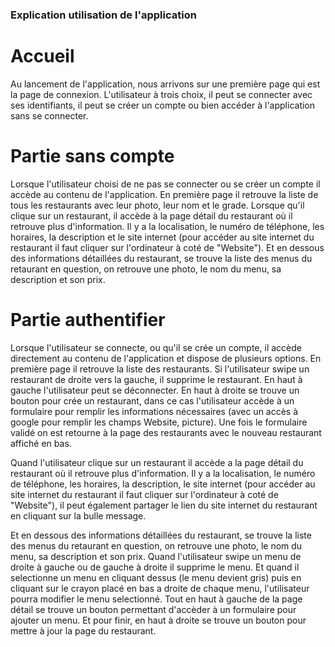 ### Explication utilisation de l'application

# Accueil 
Au lancement de l'application, nous arrivons sur une première page qui est la page de connexion. L'utilisateur à trois choix, il peut se connecter avec ses identifiants, il peut se créer un compte ou bien accéder à l'application sans se connecter. 

# Partie sans compte
Lorsque l'utilisateur choisi de ne pas se connecter ou se créer un compte il accède au contenu de l'application. En première page il retrouve la liste de tous les restaurants avec leur photo, leur nom et le grade. Lorsque qu'il clique sur un restaurant, il accède à la page détail du restaurant où il retrouve plus d'information. Il y a la localisation, le numéro de téléphone, les horaires, la description et le site internet (pour accéder au site internet du restaurant il faut cliquer sur l'ordinateur à coté de "Website").
Et en dessous des informations détaillées du restaurant, se trouve la liste des menus du retaurant en question, on retrouve une photo, le nom du menu, sa description et son prix.

#  Partie authentifier 
Lorsque l'utilisateur se connecte, ou qu'il se crée un compte, il accède directement au contenu de l'application et dispose de plusieurs options. En première page il retrouve la liste des restaurants. Si l'utilisateur swipe un restaurant de droite vers la gauche, il supprime le restaurant. En haut à gauche l'utilisateur peut se déconnecter. En haut à droite se trouve un bouton pour crée un restaurant, dans ce cas l'utilisateur accède à un formulaire pour remplir les informations nécessaires (avec un accès à google pour remplir les champs Website, picture). Une fois le formulaire validé on est retourne à la page des restaurants avec le nouveau restaurant affiché en bas.      

Quand l'utilisateur clique sur un restaurant il accède a la page détail du restaurant où il retrouve plus d'information. Il y a la localisation, le numéro de téléphone, les horaires, la description, le site internet (pour accéder au site internet du restaurant il faut cliquer sur l'ordinateur à coté de "Website"), il peut également partager le lien du site internet du restaurant en cliquant sur la bulle message.       

Et en dessous des informations détaillées du restaurant, se trouve la liste des menus du retaurant en question, on retrouve une photo, le nom du menu, sa description et son prix. Quand l'utilisateur swipe un menu de droite à gauche ou de gauche à droite il supprime le menu. Et quand il selectionne un menu en cliquant dessus (le menu devient gris) puis en cliquant sur le crayon placé en bas a droite de chaque menu, l'utilisateur pourra modifier le menu selectionné. 
Tout en haut à gauche de la page détail se trouve un bouton permettant d'accèder à un formulaire pour ajouter un menu. Et pour finir, en haut à droite se trouve un bouton pour mettre à jour la page du restaurant.
